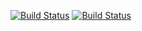 [![Build Status](https://travis-ci.org/kaimainz/Group_G_Coursework.svg?branch=master)](https://travis-ci.org/kaimainz/Group_G_Coursework)
[![Build Status](https://travis-ci.org/kaimainz/Group_G_Coursework.svg?branch=develop)](https://travis-ci.org/kaimainz/Group_G_Coursework)